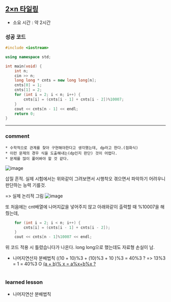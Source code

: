 ## [2×n 타일링](https://www.acmicpc.net/problem/11726)
* 소요 시간 : 약 2시간

### 성공 코드
```cpp
#include <iostream>

using namespace std;

int main(void) {
	int n;
	cin >> n;
	long long * cnts = new long long[n];
	cnts[0] = 1;
	cnts[1] = 2;
	for (int i = 2; i < n; i++) {
		cnts[i] = (cnts[i - 1] + cnts[i - 2])%10007;
	}
	cout << cnts[n - 1] << endl;
	return 0;
}

```



----------------------------------------------------------------------------
### comment 

>>
	* 수학적으로 관계를 찾아 구현해야한다고 생각했는데, dp라고 한다.(점화식)
	* 이런 문제의 경우 식을 도출해내는(dp인지 판단) 것이 어렵다.
	* 문제를 많이 풀어봐야 할 것 같다.


![image](https://user-images.githubusercontent.com/46209571/150798635-34ce214b-fd80-43fa-945f-a412982911cf.png)

삽질 흔적. 실제 시험에서는 위와같이 그려보면서 시행착오 겪으면서 파악하기 어려우니 판단하는 능력 기를것.

=> 실제 논리적 그림
![image](https://user-images.githubusercontent.com/46209571/150960144-dad6c1d4-98dc-408d-ba22-78e49d7deae8.png)

또 처음에는 cnt배열에 나머지값을 넣어주지 않고 아래와같이 출력할 때 %10007을 해줬는데,
```cpp
	for (int i = 2; i < n; i++) {
		cnts[i] = (cnts[i - 1] + cnts[i - 2]);
	}
	cout << cnts[n - 1]%10007 << endl;
```
위 코드 적용 시 틀렸습니다가 나온다. long long으로 했는데도 자료형 손실이 남.
- 나머지연산자 분배법칙
((10 + 10)%3 + (10)%3 + 10 )%3 = 40%3 ? => 13%3 = 1 = 40%3 O
 [(a + b)% x = a%x+b%x ?](https://lypicfa.tistory.com/638)
  
 


#
#
 ### learned lesson
 
* 나머지연산 분배법칙

#
#
 
 

